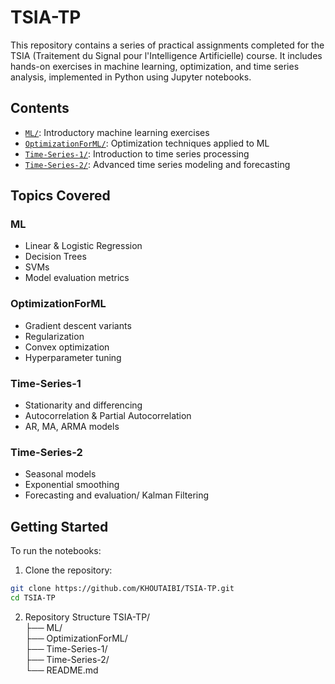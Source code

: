 # TSIA-TP

This repository contains a series of practical assignments completed for the TSIA (Traitement du Signal pour l'Intelligence Artificielle) course. It includes hands-on exercises in machine learning, optimization, and time series analysis, implemented in Python using Jupyter notebooks.

## Contents

- [`ML/`](./ML): Introductory machine learning exercises
- [`OptimizationForML/`](./OptimizationForML): Optimization techniques applied to ML
- [`Time-Series-1/`](./Time-Series-1): Introduction to time series processing
- [`Time-Series-2/`](./Time-Series-2): Advanced time series modeling and forecasting

## Topics Covered

### ML
- Linear & Logistic Regression
- Decision Trees
- SVMs
- Model evaluation metrics

### OptimizationForML
- Gradient descent variants
- Regularization
- Convex optimization
- Hyperparameter tuning

### Time-Series-1
- Stationarity and differencing
- Autocorrelation & Partial Autocorrelation
- AR, MA, ARMA models

### Time-Series-2
- Seasonal models
- Exponential smoothing
- Forecasting and evaluation/ Kalman Filtering

## Getting Started

To run the notebooks:

1. Clone the repository:

```bash
git clone https://github.com/KHOUTAIBI/TSIA-TP.git
cd TSIA-TP
```
2. Repository Structure
TSIA-TP/  
├── ML/  
├── OptimizationForML/  
├── Time-Series-1/  
├── Time-Series-2/  
└── README.md  

